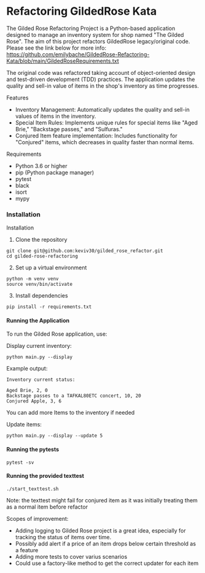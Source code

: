 # Refactoring GildedRose Kata

The Gilded Rose Refactoring Project is a Python-based application designed to 
manage an inventory system for shop named "The Gilded Rose". 
The aim of this project refactors GildedRose legacy/original code.
Please see the link below for more info:
https://github.com/emilybache/GildedRose-Refactoring-Kata/blob/main/GildedRoseRequirements.txt

The original code was refactored taking account of object-oriented design and 
test-driven development (TDD) practices. 
The application updates the quality and sell-in value of items in the shop's 
inventory as time progresses.

Features

- Inventory Management: Automatically updates the quality and sell-in values of items in the inventory.
- Special Item Rules: Implements unique rules for special items like "Aged Brie," "Backstage passes," and "Sulfuras."
- Conjured Item feature implementation: Includes functionality for "Conjured" items, 
which decreases in quality faster than normal items.

Requirements

- Python 3.6 or higher
- pip (Python package manager)
- pytest
- black
- isort
- mypy

### Installation

Installation

1) Clone the repository

```commandline
git clone git@github.com:keviv30/gilded_rose_refactor.git
cd gilded-rose-refactoring
```

2) Set up a virtual environment

```commandline
python -m venv venv
source venv/bin/activate
```

3) Install dependencies

```commandline
pip install -r requirements.txt
```

#### Running the Application

To run the Gilded Rose application, use:

Display current inventory:

```commandline
python main.py --display
```

Example output:

```
Inventory current status:

Aged Brie, 2, 0
Backstage passes to a TAFKAL80ETC concert, 10, 20
Conjured Apple, 3, 6
```

You can add more Items to the inventory if needed

Update items:

```commandline
python main.py --display --update 5
```

#### Running the pytests

```commandline
pytest -sv
```

#### Running the provided texttest

```commandline
./start_texttest.sh
```

Note: the texttest might fail for conjured item as it was initially treating them
as a normal item before refactor

Scopes of improvement:

- Adding logging to Gilded Rose project is a great idea, especially for tracking the status of items over time.
- Possibly add alert if a price of an item drops below certain threshold as a feature
- Adding more tests to cover varius scenarios
- Could use a factory-like method to get the correct updater for each item
